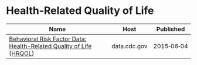 # Health-Related Quality of Life

Name | Host | Published
---- | ---- | ---------
[Behavioral Risk Factor Data: Health-Related Quality of Life (HRQOL)](../datasets/xuxn-8kju.md) | data.cdc.gov | 2015&#x2011;06&#x2011;04

